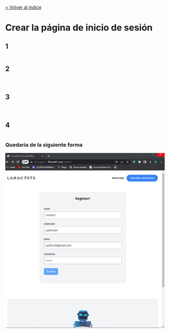 [< Volver al índice](/docs/README.md)

# Crear la página de inicio de sesión

## 1 
```php

```


## 2 

```php
    
```
## 3 
```cmd
    
```


## 4 

```php

```
### Quedaria de la siguiente forma
![img](img/web1.png)